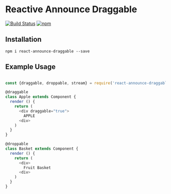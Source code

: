# Reactive Announce Draggable 
[![Build Status](https://travis-ci.org/tusharmath/react-announce-draggable.svg?branch=master)](https://travis-ci.org/tusharmath/react-announce-draggable)
[![npm](https://img.shields.io/npm/v/react-announce-draggable.svg)](https://www.npmjs.com/package/react-announce-draggable)

## Installation

```
npm i react-announce-draggable --save
```

## Example Usage

```javascript

const {draggable, droppable, stream} = require('react-announce-draggable')

@draggable
class Apple extends Component {
  render () {
    return (
      <div draggable="true">
        APPLE
      <div>
    )
  }
}

@droppable
class Basket extends Component {
  render () {
    return (
      <div>
        Fruit Basket
      <div>
    )
  }
}


```
